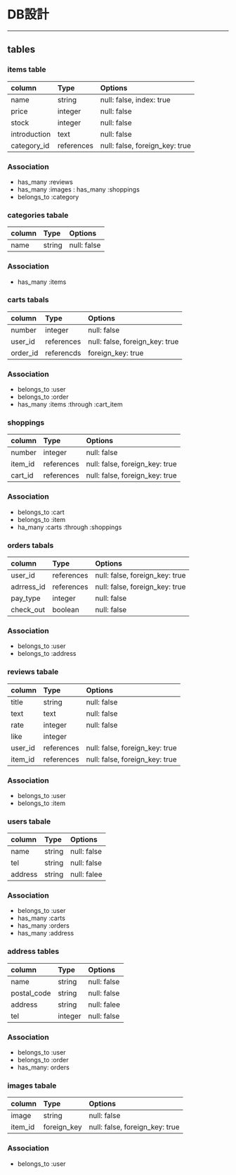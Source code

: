 # DB設計
***
## tables
### items table
| column           | Type         | Options                                  |
|:-----------------|:-------------|:-----------------------------------------|
| name             | string       | null: false, index: true                 |
| price            | integer      | null: false                              |
| stock            | integer      | null: false                              |
| introduction     | text         | null: false                              |
| category_id      | references   | null: false, foreign_key: true           |
### Association
* has_many :reviews
* has_many :images
: has_many :shoppings
* belongs_to :category


### categories tabale
| column           | Type         | Options                                  |
|:-----------------|:-------------|:-----------------------------------------|
| name             | string       | null: false                              |
### Association
* has_many :items

### carts tabals
| column           | Type         | Options                                  |
|:-----------------|:-------------|:-----------------------------------------|
| number           | integer      | null: false                              |
| user_id          | references   | null: false, foreign_key: true           |
| order_id         | referencds   | foreign_key: true
### Association
* belongs_to :user
* belongs_to :order
* has_many :items :through :cart_item

### shoppings
| column           | Type         | Options                                  |
|:-----------------|:-------------|:-----------------------------------------|
| number           | integer      | null: false                              |
| item_id          | references   | null: false, foreign_key: true           |
| cart_id          | references   | null: false, foreign_key: true
### Association
* belongs_to :cart
* belongs_to :item
* ha_many :carts :through :shoppings

### orders tabals
| column           | Type         | Options                                  |
|:-----------------|:-------------|:-----------------------------------------|
| user_id          | references   | null: false, foreign_key: true           |
| adrress_id       | references   | null: false, foreign_key: true
| pay_type         | integer      | null: false
| check_out        | boolean      | null: false
### Association
* belongs_to :user
* belongs_to :address

### reviews tabale
| column           | Type         | Options                                  |
|:-----------------|:-------------|:-----------------------------------------|
| title            | string       | null: false                              |
| text             | text         | null: false                              |
| rate             | integer      | null: false                              |
| like             | integer      |                                          |
| user_id          | references  | null: false, foreign_key: true            |
| item_id          | references  | null: false, foreign_key: true            |
### Association
* belongs_to :user
* belongs_to :item

### users tabale
| column           | Type         | Options                                  |
|:-----------------|:-------------|:-----------------------------------------|
| name             | string       | null: false                              |
| tel              | string       | null: false                              |
| address          | string       | null: falee                              |
### Association
* belongs_to :user
* has_many :carts
* has_many :orders
* has_many :address

### address tables
| column           | Type         | Options                                  |
|:-----------------|:-------------|:-----------------------------------------|
| name             | string       | null: false                              |
| postal_code      | string       | null: false                              |
| address          | string       | null: falee                              |
| tel              | integer      | null: false
### Association
* belongs_to :user
* belongs_to :order
* has_many: orders

### images tabale
| column           | Type         | Options                                  |
|:-----------------|:-------------|:-----------------------------------------|
| image            | string       | null: false                              |
| item_id          | foreign_key  | null: false, foreign_key: true           |
### Association
* belongs_to :user
